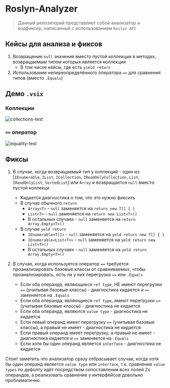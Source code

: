 # Roslyn-Analyzer

> Данный репозиторий представляет собой анализатор и кодфиксер, написанный с использованием `Roslyn API`

## Кейсы для анализа и фиксов

1. Возвращение `null` значения вместо пустой коллекции в методах, возвращаемым типом которых является коллекция
    - В том числе кейсы, где есть `yield return`
2. Использование непереопределённого оператора `==` для сравнения типов (вместо `.Equals`)

## Демо `.vsix`

### Коллекции

![collections-test](https://user-images.githubusercontent.com/82240296/177005917-bd99cb3e-9c1a-449b-b2f6-9f88521b89ff.gif)

### `==` оператор

![equality-test](https://user-images.githubusercontent.com/82240296/177006188-7ad24186-9529-4b8d-84c8-21647573a297.gif)

## Фиксы

1. В случае, когда возвращаемый тип у коллекций - один из: [`IEnumerable`, `IList`, `ICollection`, `IReadOnlyCollection`, `List`, `IReadOnlyList`, `SortedList`] или `Array` и возвращается `null` вместо пустой коллекци
    - Кидается диагностика о том, что это нужно фиксить
    - В случае обычного `return`
        - `Array<T>` - `null` заменяется на `return new T[] { }`
        - `List<T>` - `null` заменяется на `return new List<T>()`
        - В остальных случаях - `null` заменяется на `return Array.Empty<T>()`
    - В случае `yeld return`
        - `IEnumerable<T[]>` - `null` заменяется на `yeld return new T[] { }`
        - `IEnumerable<List<T>>` - `null` заменяется на `yeld return new List<T>()`
        - В остальных случаях - `null` заменяется на `yeld return Array.Empty<T>()`

2. В случае, когда используется оператор `==` требуется проанализировать базовые классы от сравниваемых, чтобы проанализировать, есть ли у них перегрузка `==` или `.Equals`
    - Если оба операнда, являющиеся `ref type`, НЕ имеют перегрузки `==` (учитывая базовые классы) - диагностика кидается и `==` заменяется на `.Equals`
    - Если оба операнда, являющиеся `ref type`, имеют перегрузки `==` (учитывая базовые классы) - диагностика не кидается
    - Если оба операнда, являются `value type` - диагностика не кидается
    - Если левый операнд имеет перегрузку `==` (учитывая базовые классы), а правый не имеет - диагностика не кидается
    - Если правый операнд имеет перегрузку, а правый не имеет - диагностика кидается и `==` заменяется на `.Equals`
    - Если хотя бы один операнд является `interface` - диагностика не кидается

Стоит заметить что анализатор сразу отбрасывает случаи, когда хотя бы один операнд является `value type` или `interface`, т.к. сравнение `value types` по дефолту идёт посредством сопоставления всех полей 2х операндов, а реализовать сравнение у интерфейсов довольно проблематично.
